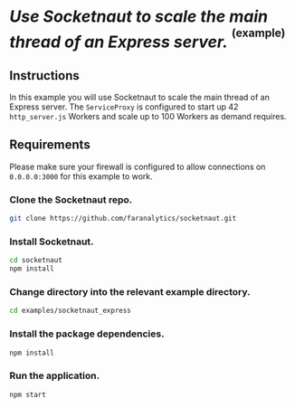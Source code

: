 # *Use Socketnaut to scale the main thread of an Express server.* <sup><sup>(example)</sup></sup>

## Instructions
In this example you will use Socketnaut to scale the main thread of an Express server.  The `ServiceProxy` is configured to start up 42 `http_server.js` Workers and scale up to 100 Workers as demand requires.

## Requirements
Please make sure your firewall is configured to allow connections on `0.0.0.0:3000` for this example to work.

### Clone the Socketnaut repo.
```bash
git clone https://github.com/faranalytics/socketnaut.git
```
### Install Socketnaut.
```bash
cd socketnaut
npm install
```
### Change directory into the relevant example directory.
```bash
cd examples/socketnaut_express
```
### Install the package dependencies.
```bash
npm install
```
### Run the application.
```bash
npm start
```